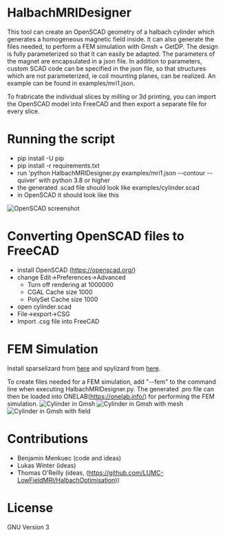 # HalbachMRIDesigner
This tool can create an OpenSCAD geometry of a halbach cylinder which generates a homogeneous magnetic field inside. It can also generate the files needed, to perform a FEM simulation with Gmsh + GetDP.
The design is fully parameterized so that it can easily be adapted. The parameters of the magnet are encapsulated in a json file. In addition to parameters, custom SCAD code can be specified in the json file, so that structures which are not parameterized, ie coil mounting planes, can be realized. An example can be found in examples/mri1.json.

To frabricate the individual slices by milling or 3d printing, you can import the OpenSCAD model into FreeCAD and then export a separate file for every slice.

# Running the script
- pip install -U pip
- pip install -r requirements.txt
- run 'python HalbachMRIDesigner.py examples/mri1.json --contour --quiver' with python 3.8 or higher
- the generated .scad file should look like examples/cylinder.scad
- in OpenSCAD it should look like this

![OpenSCAD screenshot](https://github.com/menkueclab/HalbachMRIDesigner/blob/master/examples/cylinder.png?raw=true)

# Converting OpenSCAD files to FreeCAD
- install OpenSCAD (https://openscad.org/)
- change Edit->Preferences->Advanced
  - Turn off rendering at 1000000
  - CGAL Cache size 1000
  - PolySet Cache size 1000
- open cylinder.scad
- File->export->CSG
- Import .csg file into FreeCAD

# FEM Simulation
Install sparselizard from [here](https://github.com/catkira/sparselizard/tree/master_next) and spylizard from [here](https://github.com/catkira/sparselizard-users/tree/master_next).

To create files needed for a FEM simulation, add "--fem" to the command line when executing HalbachMRIDesigner.py. The generated .pro file can then be loaded into ONELAB(https://onelab.info/) for performing the FEM simulation.
![Cylinder in Gmsh](https://github.com/menkueclab/HalbachMRIDesigner/blob/master/examples/cylinderNoMesh.png?raw=true)
![Cylinder in Gmsh with mesh](https://github.com/menkueclab/HalbachMRIDesigner/blob/master/examples/cylinderMesh.png?raw=true)
![Cylinder in Gmsh with field](https://github.com/menkueclab/HalbachMRIDesigner/blob/master/examples/cylinderFEMfield.png?raw=true)

# Contributions
- Benjamin Menkuec (code and ideas)
- Lukas Winter (ideas)
- Thomas O'Reilly (ideas, (https://github.com/LUMC-LowFieldMRI/HalbachOptimisation))

# License
GNU Version 3
